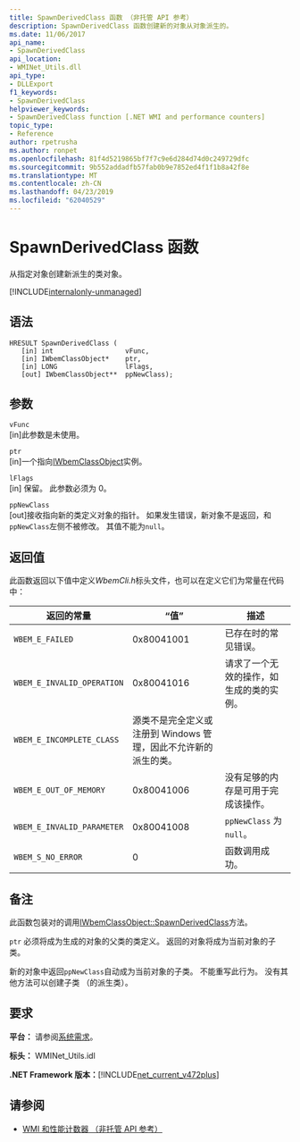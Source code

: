 ```yaml
---
title: SpawnDerivedClass 函数 （非托管 API 参考）
description: SpawnDerivedClass 函数创建新的对象从对象派生的。
ms.date: 11/06/2017
api_name:
- SpawnDerivedClass
api_location:
- WMINet_Utils.dll
api_type:
- DLLExport
f1_keywords:
- SpawnDerivedClass
helpviewer_keywords:
- SpawnDerivedClass function [.NET WMI and performance counters]
topic_type:
- Reference
author: rpetrusha
ms.author: ronpet
ms.openlocfilehash: 81f4d5219865bf7f7c9e6d284d74d0c249729dfc
ms.sourcegitcommit: 9b552addadfb57fab0b9e7852ed4f1f1b8a42f8e
ms.translationtype: MT
ms.contentlocale: zh-CN
ms.lasthandoff: 04/23/2019
ms.locfileid: "62040529"
---
```

# <a name="spawnderivedclass-function"></a>SpawnDerivedClass 函数
从指定对象创建新派生的类对象。    
  
[!INCLUDE[internalonly-unmanaged](../../../../includes/internalonly-unmanaged.md)]
  
## <a name="syntax"></a>语法  
  
```  
HRESULT SpawnDerivedClass (
   [in] int                  vFunc, 
   [in] IWbemClassObject*    ptr, 
   [in] LONG                 lFlags,
   [out] IWbemClassObject**  ppNewClass); 
```  

## <a name="parameters"></a>参数

`vFunc`  
[in]此参数是未使用。

`ptr`  
[in]一个指向[IWbemClassObject](/windows/desktop/api/wbemcli/nn-wbemcli-iwbemclassobject)实例。

`lFlags`  
[in] 保留。 此参数必须为 0。

`ppNewClass`  
[out]接收指向新的类定义对象的指针。 如果发生错误，新对象不是返回，和`ppNewClass`左侧不被修改。 其值不能为`null`。

## <a name="return-value"></a>返回值

此函数返回以下值中定义*WbemCli.h*标头文件，也可以在定义它们为常量在代码中：

|返回的常量  |“值”  |描述  |
|---------|---------|---------|
| `WBEM_E_FAILED` | 0x80041001 | 已存在时的常见错误。 |
| `WBEM_E_INVALID_OPERATION` | 0x80041016 | 请求了一个无效的操作，如生成的类的实例。 |
| `WBEM_E_INCOMPLETE_CLASS` | 源类不是完全定义或注册到 Windows 管理，因此不允许新的派生的类。 |
| `WBEM_E_OUT_OF_MEMORY` | 0x80041006 | 没有足够的内存是可用于完成该操作。 |
| `WBEM_E_INVALID_PARAMETER` | 0x80041008 | `ppNewClass` 为 `null`。 |
| `WBEM_S_NO_ERROR` | 0 | 函数调用成功。  |
  
## <a name="remarks"></a>备注

此函数包装对的调用[IWbemClassObject::SpawnDerivedClass](/windows/desktop/api/wbemcli/nf-wbemcli-iwbemclassobject-clone)方法。

`ptr` 必须将成为生成的对象的父类的类定义。 返回的对象将成为当前对象的子类。

新的对象中返回`ppNewClass`自动成为当前对象的子类。 不能重写此行为。 没有其他方法可以创建子类 （的派生类）。

## <a name="requirements"></a>要求  
 **平台：** 请参阅[系统需求](../../../../docs/framework/get-started/system-requirements.md)。  
  
 **标头：** WMINet_Utils.idl  
  
 **.NET Framework 版本：**[!INCLUDE[net_current_v472plus](../../../../includes/net-current-v472plus.md)]  
  
## <a name="see-also"></a>请参阅

- [WMI 和性能计数器 （非托管 API 参考）](index.md)
